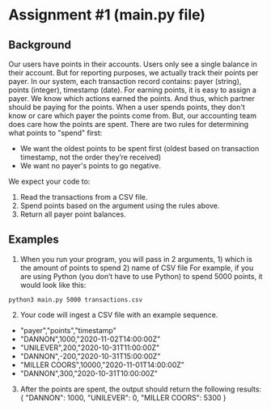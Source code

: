 # Assignment #1 (main.py file)
## Background
Our users have points in their accounts. Users only see a single balance in their account. But for reporting purposes, we actually track their
points per payer. In our system, each transaction record contains: payer (string), points (integer), timestamp (date).
For earning points, it is easy to assign a payer. We know which actions earned the points. And thus, which partner should be paying for the
points.
When a user spends points, they don't know or care which payer the points come from. But, our accounting team does care how the points are
spent. There are two rules for determining what points to "spend" first:
  - We want the oldest points to be spent first (oldest based on transaction timestamp, not the order they’re received)
  - We want no payer's points to go negative.
  
We expect your code to:
1. Read the transactions from a CSV file.
2. Spend points based on the argument using the rules above.
3. Return all payer point balances.

## Examples
1. When you run your program, you will pass in 2 arguments, 1) which is the amount of points to spend 2) name of CSV file
For example, if you are using Python (you don’t have to use Python) to spend 5000 points, it would look like this: 

```python3 main.py 5000 transactions.csv```

2. Your code will ingest a CSV file with an example sequence.
- "payer","points","timestamp"
- "DANNON",1000,"2020-11-02T14:00:00Z"
- "UNILEVER",200,"2020-10-31T11:00:00Z"
- "DANNON",-200,"2020-10-31T15:00:00Z"
- "MILLER COORS",10000,"2020-11-01T14:00:00Z"
- "DANNON",300,"2020-10-31T10:00:00Z"

3. After the points are spent, the output should return the following results:
{
"DANNON": 1000,
"UNILEVER": 0,
"MILLER COORS": 5300
}
